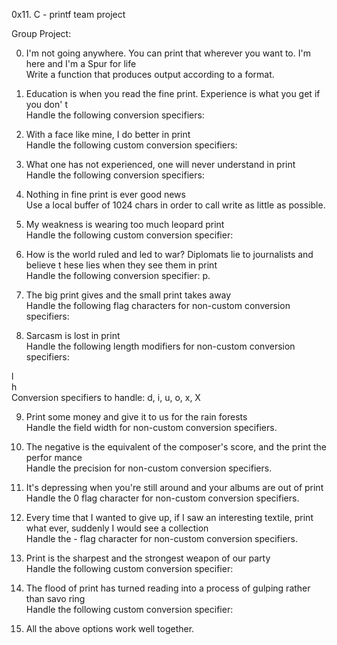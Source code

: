 0x11. C - printf team project

Group Project:                                                                      
                                                                                    
0. I'm not going anywhere. You can print that wherever you want to. I'm here and I'm
 a Spur for life                                                                    
Write a function that produces output according to a format.                        
                                                                                    
                                                                                    
1. Education is when you read the fine print. Experience is what you get if you don'
t                                                                                   
Handle the following conversion specifiers:

2. With a face like mine, I do better in print                                      
Handle the following custom conversion specifiers:                                  
                                                                                    
3. What one has not experienced, one will never understand in print                 
Handle the following conversion specifiers:                                         
                                                                                    
4. Nothing in fine print is ever good news                                          
Use a local buffer of 1024 chars in order to call write as little as possible.      
                                                                                    
5. My weakness is wearing too much leopard print                                    
Handle the following custom conversion specifier:                                   
                                                                                    
6. How is the world ruled and led to war? Diplomats lie to journalists and believe t
hese lies when they see them in print                                               
Handle the following conversion specifier: p.                                       
                                                                                    
7. The big print gives and the small print takes away                               
Handle the following flag characters for non-custom conversion specifiers:          
                                                                                    
8. Sarcasm is lost in print                                                         
Handle the following length modifiers for non-custom conversion specifiers:         
                                                                                    
l                                                                                   
h                                                                                   
Conversion specifiers to handle: d, i, u, o, x, X                                   
                                                                                    
9. Print some money and give it to us for the rain forests                          
Handle the field width for non-custom conversion specifiers.                        
                                                                                    
10. The negative is the equivalent of the composer's score, and the print the perfor
mance                                                                               
Handle the precision for non-custom conversion specifiers.                          
                                                                                    
11. It's depressing when you're still around and your albums are out of print       
Handle the 0 flag character for non-custom conversion specifiers.                   
                                                                                    
12. Every time that I wanted to give up, if I saw an interesting textile, print what
 ever, suddenly I would see a collection                                            
Handle the - flag character for non-custom conversion specifiers.                   
                                                                                    
13. Print is the sharpest and the strongest weapon of our party                     
Handle the following custom conversion specifier:                                   
                                                                                    
14. The flood of print has turned reading into a process of gulping rather than savo
ring                                                                                
Handle the following custom conversion specifier:                                   
                                                                                    
15. All the above options work well together.

